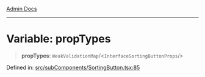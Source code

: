 [Admin Docs](/)

***

# Variable: propTypes

> **propTypes**: `WeakValidationMap`/<`InterfaceSortingButtonProps`/>

Defined in: [src/subComponents/SortingButton.tsx:85](https://github.com/PalisadoesFoundation/talawa-admin/blob/main/src/subComponents/SortingButton.tsx#L85)
